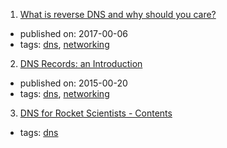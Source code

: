1. [What is reverse DNS and why should you care?](https://blog.leadfeeder.com/what-is-reverse-dns-and-why-you-should-care/)
  * published on: 2017-00-06
  * tags: [dns](tags/dns.md), [networking](tags/networking.md)
2. [DNS Records: an Introduction](https://www.linode.com/docs/networking/dns/dns-records-an-introduction/)
  * published on: 2015-00-20
  * tags: [dns](tags/dns.md), [networking](tags/networking.md)
3. [DNS for Rocket Scientists - Contents](http://zytrax.com/books/dns/)
  * tags: [dns](tags/dns.md)
